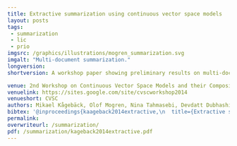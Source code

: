```yaml
---
title: Extractive summarization using continuous vector space models
layout: posts
tags:
 - summarization
 - lic
 - prio
imgsrc: /graphics/illustrations/mogren_summarization.svg
imgalt: "Multi-document summarization."
longversion:
shortversion: A workshop paper showing preliminary results on multi-document summarization with continuous vector space models for sentence representation. The experiments were performed on opinionated online user reviews.

venue: 2nd Workshop on Continuous Vector Space Models and their Compositionality at EACL
venuelink: https://sites.google.com/site/cvscworkshop2014
venueshort: CVSC
authors: Mikael Kågebäck, Olof Mogren, Nina Tahmasebi, Devdatt Dubhashi
bibtex: '@inproceedings{kaageback2014extractive,\n  title={Extractive summarization using continuous vector space models},\n  author={Kågebäck, Mikael and Mogren, Olof and Tahmasebi, Nina and Dubhashi, Devdatt},\n  booktitle={Proceedings of the 2nd Workshop on Continuous Vector Space Models and their Compositionality (CVSC)@ EACL},\n  pages={31--39},\n  year={2014}\n}'
permalink: 
overwriteurl: /summarization/
pdf: /summarization/kageback2014extractive.pdf
---
```



